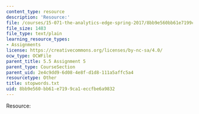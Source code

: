 ```yaml
---
content_type: resource
description: 'Resource:'
file: /courses/15-071-the-analytics-edge-spring-2017/8bb9e560bb61e7199ca1eccfbe6a9832_stopwords.txt
file_size: 1483
file_type: text/plain
learning_resource_types:
- Assignments
license: https://creativecommons.org/licenses/by-nc-sa/4.0/
ocw_type: OCWFile
parent_title: 5.5 Assignment 5
parent_type: CourseSection
parent_uid: 2e4c9dd9-6d08-4e8f-d1d8-111a5affc5a4
resourcetype: Other
title: stopwords.txt
uid: 8bb9e560-bb61-e719-9ca1-eccfbe6a9832
---
```

Resource: